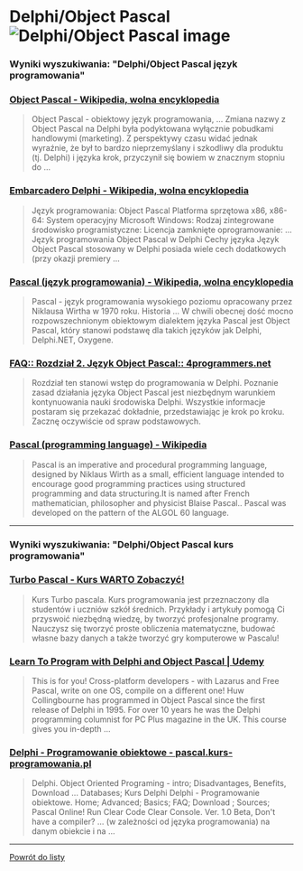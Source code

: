 # Delphi/Object Pascal ![Delphi/Object Pascal image](https://www.tiobe.com/wp-content/themes/tiobe/tiobe-index/images/Delphi_Object_Pascal.png)
 
### Wyniki wyszukiwania: "Delphi/Object Pascal język programowania" 
 
### [Object Pascal - Wikipedia, wolna encyklopedia](https://pl.wikipedia.org/wiki/Object_Pascal) 
 
 > Object Pascal - obiektowy język programowania, ... Zmiana nazwy z Object Pascal na Delphi była podyktowana wyłącznie pobudkami handlowymi (marketing). Z perspektywy czasu widać jednak wyraźnie, że był to bardzo nieprzemyślany i szkodliwy dla produktu (tj. Delphi) i języka krok, przyczynił się bowiem w znacznym stopniu do ...
 
 
 
 
### [Embarcadero Delphi - Wikipedia, wolna encyklopedia](https://pl.wikipedia.org/wiki/Embarcadero_Delphi) 
 
 > Język programowania: Object Pascal Platforma sprzętowa x86, x86-64: System operacyjny Microsoft Windows: Rodzaj zintegrowane środowisko programistyczne: Licencja zamknięte oprogramowanie: ... Język programowania Object Pascal w Delphi Cechy języka Język Object Pascal stosowany w Delphi posiada wiele cech dodatkowych (przy okazji premiery ...
 
 
 
 
### [Pascal (język programowania) - Wikipedia, wolna encyklopedia](https://pl.wikipedia.org/wiki/Pascal_(język_programowania)) 
 
 > Pascal - język programowania wysokiego poziomu opracowany przez Niklausa Wirtha w 1970 roku. Historia ... W chwili obecnej dość mocno rozpowszechnionym obiektowym dialektem języka Pascal jest Object Pascal, który stanowi podstawę dla takich języków jak Delphi, Delphi.NET, Oxygene.
 
 
 
 
### [FAQ:: Rozdział 2. Język Object Pascal:: 4programmers.net](https://4programmers.net/Delphi/Kompendium/Rozdział_2) 
 
 > Rozdział ten stanowi wstęp do programowania w Delphi. Poznanie zasad działania języka Object Pascal jest niezbędnym warunkiem kontynuowania nauki środowiska Delphi. Wszystkie informacje postaram się przekazać dokładnie, przedstawiając je krok po kroku. Zacznę oczywiście od spraw podstawowych.
 
 
 
 
### [Pascal (programming language) - Wikipedia](https://en.wikipedia.org/wiki/Pascal_(programming_language)) 
 
 > Pascal is an imperative and procedural programming language, designed by Niklaus Wirth as a small, efficient language intended to encourage good programming practices using structured programming and data structuring.It is named after French mathematician, philosopher and physicist Blaise Pascal.. Pascal was developed on the pattern of the ALGOL 60 language.
 
 
 
 

 
---
 
### Wyniki wyszukiwania: "Delphi/Object Pascal kurs programowania" 
 
### [Turbo Pascal - Kurs WARTO Zobaczyć!](http://www.pascal.kurs-programowania.pl/) 
 
 > Kurs Turbo pascala. Kurs programowania jest przeznaczony dla studentów i uczniów szkół średnich. Przykłady i artykuły pomogą Ci przyswoić niezbędną wiedzę, by tworzyć profesjonalne programy. Nauczysz się tworzyć proste obliczenia matematyczne, budować własne bazy danych a także tworzyć gry komputerowe w Pascalu!
 
 
 
 
### [Learn To Program with Delphi and Object Pascal | Udemy](https://www.udemy.com/course/learn-to-program-with-pascal/) 
 
 > This is for you! Cross-platform developers - with Lazarus and Free Pascal, write on one OS, compile on a different one! Huw Collingbourne has programmed in Object Pascal since the first release of Delphi in 1995. For over 10 years he was the Delphi programming columnist for PC Plus magazine in the UK. This course gives you in-depth ...
 
 
 
 
### [Delphi - Programowanie obiektowe - pascal.kurs-programowania.pl](http://pascal.kurs-programowania.pl/en/delphi,programowanie_obiektowe.html) 
 
 > Delphi. Object Oriented Programing - intro; Disadvantages, Benefits, Download ... Databases; Kurs Delphi Delphi - Programowanie obiektowe. Home; Advanced; Basics; FAQ; Download ; Sources; Pascal Online! Run Clear Code Clear Console. Ver. 1.0 Beta, Don't have a compiler? ... (w zależności od języka programowania) na danym obiekcie i na ...
 
 
 
 

 
---
 
 [Powrót do listy](../top20.md)
